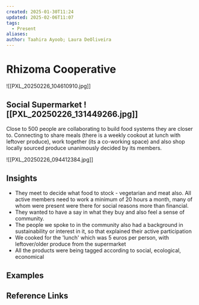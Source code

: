 ```yaml
---
created: 2025-01-30T11:24
updated: 2025-02-06T11:07
tags:
  - Present
aliases: 
author: Taahira Ayoob; Laura DeOliveira
---
```

# Rhizoma Cooperative

![[PXL_20250226_104610910.jpg]]

## Social Supermarket ![[PXL_20250226_131449266.jpg]]
Close to 500 people are collaborating to build food systems they are closer to. Connecting to share meals (there is a weekly cookout at lunch with leftover produce), work together (its a co-working space) and also shop locally sourced produce unanimously decided by its members.  

  ![[PXL_20250226_094412384.jpg]]


## Insights

- They meet to decide what food to stock - vegetarian and meat also.
All active members need to work a minimum of 20 hours a month, many of whom were present were there for social reasons more than financial. 
- They wanted to have a say in what they buy and also feel a sense of community. 
- The people we spoke to in the community also had a background in sustainability or interest in it, so that explained their active participation 
- We cooked for the 'lunch' which was 5 euros per person, with leftover/older produce from the supermarket
- All the products were being tagged according to social, ecological, economical 
## Examples

## Reference Links
